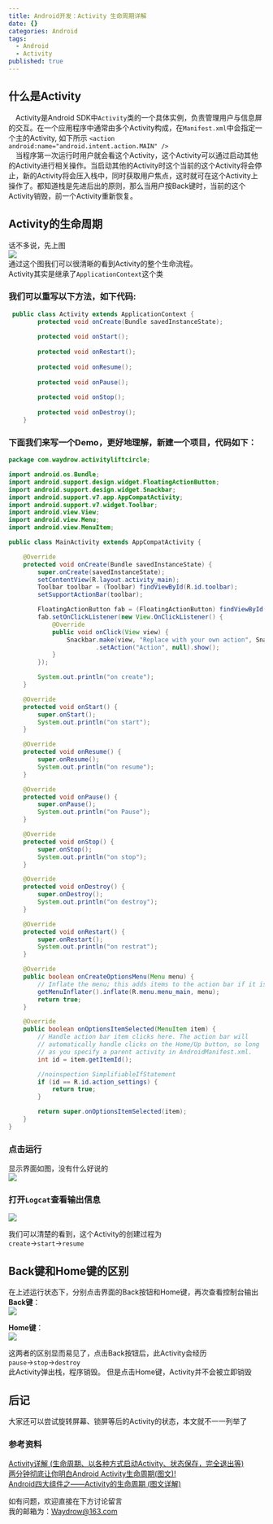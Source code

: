 ```yaml
---
title: Android开发：Activity 生命周期详解
date: {}
categories: Android
tags: 
  - Android
  - Activity
published: true
---
```



## 什么是Activity
&emsp;Activity是Android SDK中`Activity`类的一个具体实例，负责管理用户与信息屏的交互。在一个应用程序中通常由多个Activity构成，在`Manifest.xml`中会指定一个主的Activity, 如下所示
`<action android:name="android.intent.action.MAIN" />`  
&emsp;当程序第一次运行时用户就会看这个Activity，这个Activity可以通过启动其他的Activity进行相关操作。当启动其他的Activity时这个当前的这个Activity将会停止，新的Activity将会压入栈中，同时获取用户焦点，这时就可在这个Activity上操作了。都知道栈是先进后出的原则，那么当用户按Back键时，当前的这个Activity销毁，前一个Activity重新恢复。
<!-- more -->
## Activity的生命周期
话不多说，先上图  
![](http://7xqoa3.com1.z0.glb.clouddn.com/images%2Factivity-life.gif)  
通过这个图我们可以很清晰的看到Activity的整个生命流程。  
Activity其实是继承了`ApplicationContext`这个类  
### 我们可以重写以下方法，如下代码:

``` java
 public class Activity extends ApplicationContext {
        protected void onCreate(Bundle savedInstanceState);
        
        protected void onStart();   
        
        protected void onRestart();
        
        protected void onResume();
        
        protected void onPause();
        
        protected void onStop();
        
        protected void onDestroy();
    }
```

### 下面我们来写一个Demo，更好地理解，新建一个项目，代码如下：

``` java
package com.waydrow.activityliftcircle;

import android.os.Bundle;
import android.support.design.widget.FloatingActionButton;
import android.support.design.widget.Snackbar;
import android.support.v7.app.AppCompatActivity;
import android.support.v7.widget.Toolbar;
import android.view.View;
import android.view.Menu;
import android.view.MenuItem;

public class MainActivity extends AppCompatActivity {

    @Override
    protected void onCreate(Bundle savedInstanceState) {
        super.onCreate(savedInstanceState);
        setContentView(R.layout.activity_main);
        Toolbar toolbar = (Toolbar) findViewById(R.id.toolbar);
        setSupportActionBar(toolbar);

        FloatingActionButton fab = (FloatingActionButton) findViewById(R.id.fab);
        fab.setOnClickListener(new View.OnClickListener() {
            @Override
            public void onClick(View view) {
                Snackbar.make(view, "Replace with your own action", Snackbar.LENGTH_LONG)
                        .setAction("Action", null).show();
            }
        });

        System.out.println("on create");
    }

    @Override
    protected void onStart() {
        super.onStart();
        System.out.println("on start");
    }

    @Override
    protected void onResume() {
        super.onResume();
        System.out.println("on resume");
    }

    @Override
    protected void onPause() {
        super.onPause();
        System.out.println("on Pause");
    }

    @Override
    protected void onStop() {
        super.onStop();
        System.out.println("on stop");
    }

    @Override
    protected void onDestroy() {
        super.onDestroy();
        System.out.println("on destroy");
    }

    @Override
    protected void onRestart() {
        super.onRestart();
        System.out.println("on restrat");
    }

    @Override
    public boolean onCreateOptionsMenu(Menu menu) {
        // Inflate the menu; this adds items to the action bar if it is present.
        getMenuInflater().inflate(R.menu.menu_main, menu);
        return true;
    }

    @Override
    public boolean onOptionsItemSelected(MenuItem item) {
        // Handle action bar item clicks here. The action bar will
        // automatically handle clicks on the Home/Up button, so long
        // as you specify a parent activity in AndroidManifest.xml.
        int id = item.getItemId();

        //noinspection SimplifiableIfStatement
        if (id == R.id.action_settings) {
            return true;
        }

        return super.onOptionsItemSelected(item);
    }
}
```

### 点击运行
显示界面如图，没有什么好说的  
![](http://7xqoa3.com1.z0.glb.clouddn.com/images%2F2016-02-13_202107.png)   

### 打开`Logcat`查看输出信息
![](http://7xqoa3.com1.z0.glb.clouddn.com/images%2F2016-02-13_202129.png)  

我们可以清楚的看到，这个Activity的创建过程为  
`create`->`start`->`resume`  

## Back键和Home键的区别
在上述运行状态下，分别点击界面的Back按钮和Home键，再次查看控制台输出  
**Back键**：  
![](http://7xqoa3.com1.z0.glb.clouddn.com/images%2F2016-02-13_202534.png)  

**Home键**：  
![](http://7xqoa3.com1.z0.glb.clouddn.com/images%2F2016-02-13_202805.png)

这两者的区别显而易见了，点击Back按钮后，此Activity会经历  
`pause`->`stop`->`destroy`   
此Activity弹出栈，程序销毁。
但是点击Home键，Activity并不会被立即销毁

## 后记
大家还可以尝试旋转屏幕、锁屏等后的Activity的状态，本文就不一一列举了
### 参考资料
[Activity详解 (生命周期、以各种方式启动Activity、状态保存，完全退出等)](http://blog.csdn.net/tangcheng_ok/article/details/6755194)  
[两分钟彻底让你明白Android Activity生命周期(图文)!](http://blog.csdn.net/android_tutor/article/details/5772285)  
[Android四大组件之——Activity的生命周期 (图文详解)](http://www.cnblogs.com/JohnTsai/p/4052676.html)  

如有问题，欢迎直接在下方讨论留言  
我的邮箱为：<Waydrow@163.com>
